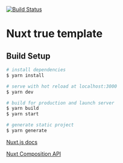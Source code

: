 [![Build Status](https://travis-ci.com/ButNotHero/nuxt-typescript-scss-composition-api-airbnb.svg?branch=main)](https://travis-ci.com/ButNotHero/nuxt-typescript-scss-composition-api-airbnb)
# Nuxt true template

## Build Setup

```bash
# install dependencies
$ yarn install

# serve with hot reload at localhost:3000
$ yarn dev

# build for production and launch server
$ yarn build
$ yarn start

# generate static project
$ yarn generate
```
[Nuxt.js docs](https://nuxtjs.org)

[Nuxt Composition API](https://composition-api.nuxtjs.org/)
